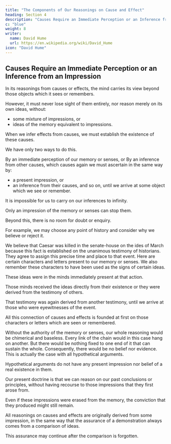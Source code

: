 ```yaml
---
title: "The Components of Our Reasonings on Cause and Effect"
heading: Section 4
description: "Causes Require an Immediate Perception or an Inference from an Impression"
c: "blue"
weight: 8
writer:
  name: David Hume
  url: https://en.wikipedia.org/wiki/David_Hume
icon: "David Hume"
---
```



## Causes Require an Immediate Perception or an Inference from an Impression

In its reasonings from causes or effects, the mind carries its view beyond those objects which it sees or remembers.

However, it must never lose sight of them entirely, nor reason merely on its own ideas, without:
- some mixture of impressions, or
- ideas of the memory equivalent to impressions.

When we infer effects from causes, we must establish the existence of these causes.

We have only two ways to do this.

By an immediate perception of our memory or senses, or
By an inference from other causes, which causes again we must ascertain in the same way by:
- a present impression, or
- an inference from their causes, and so on, until we arrive at some object which we see or remember.

It is impossible for us to carry on our inferences to infinity.

Only an impression of the memory or senses can stop them.

Beyond this, there is no room for doubt or enquiry.

For example, we may choose any point of history and consider why we believe or reject it.

We believe that Caesar was killed in the senate-house on the ides of March because this fact is established on the unanimous testimony of historians.
They agree to assign this precise time and place to that event.
Here are certain characters and letters present to our memory or senses.
We also remember these characters to have been used as the signs of certain ideas.

These ideas were in the minds immediately present at that action.

Those minds received the ideas directly from their existence or they were derived from the testimony of others.

That testimony was again derived from another testimony, until we arrive at those who were eyewitnesses of the event.

All this connection of causes and effects is founded at first on those characters or letters which are seen or remembered.

Without the authority of the memory or senses, our whole reasoning would be chimerical and baseless.
Every link of the chain would in this case hang on another.
But there would be nothing fixed to one end of it that can sustain the whole.
Consequently, there would be no belief nor evidence.
This is actually the case with all hypothetical arguments.

Hypothetical arguments do not have any present impression nor belief of a real existence in them.

Our present doctrine is that we can reason on our past conclusions or principles, without having recourse to those impressions that they first arose from.

Even if these impressions were erased from the memory, the conviction that they produced might still remain.

All reasonings on causes and effects are originally derived from some impression, in the same way that the assurance of a demonstration always comes from a comparison of ideas.

This assurance may continue after the comparison is forgotten.
